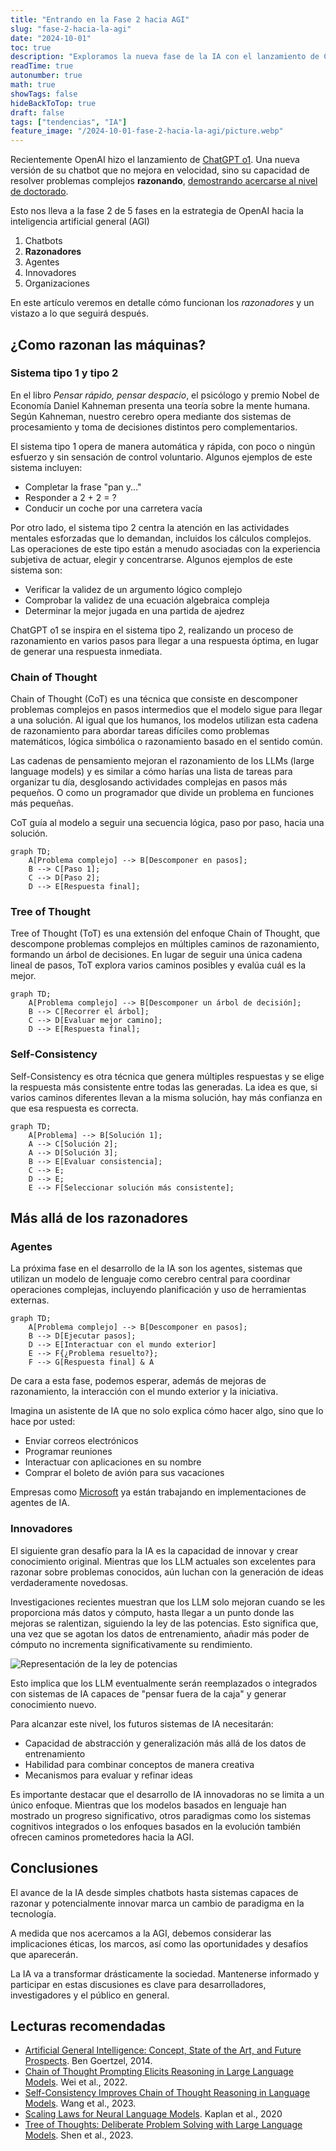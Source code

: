 ```yaml
---
title: "Entrando en la Fase 2 hacia AGI"
slug: "fase-2-hacia-la-agi"
date: "2024-10-01"
toc: true
description: "Exploramos la nueva fase de la IA con el lanzamiento de ChatGPT o1, analizando cómo los sistemas de razonamiento avanzado están acercando la tecnología a la Inteligencia Artificial General (AGI). Descubre las técnicas clave como Chain of Thought y Tree of Thought, y vislumbra el futuro de los agentes de IA e innovadores."
readTime: true
autonumber: true
math: true
showTags: false
hideBackToTop: true
draft: false
tags: ["tendencias", "IA"]
feature_image: "/2024-10-01-fase-2-hacia-la-agi/picture.webp"
---
```


Recientemente OpenAI hizo el lanzamiento de [ChatGPT o1](https://openai.com/index/introducing-openai-o1-preview/). Una nueva versión de su chatbot que no mejora en velocidad, sino su capacidad de resolver problemas complejos **razonando**, [demostrando acercarse al nivel de doctorado](https://openai.com/index/learning-to-reason-with-llms/).

Esto nos lleva a la fase 2 de 5 fases en la estrategia de OpenAI hacia la inteligencia artificial general (AGI)

1. Chatbots
2. **Razonadores**
3. Agentes
4. Innovadores
5. Organizaciones

En este artículo veremos en detalle cómo funcionan los *razonadores* y un vistazo a lo que seguirá después.

## ¿Como razonan las máquinas?

### Sistema tipo 1 y tipo 2

En el libro *Pensar rápido, pensar despacio*, el psicólogo y premio Nobel de Economía Daniel Kahneman presenta una teoría sobre la mente humana. Según Kahneman, nuestro cerebro opera mediante dos sistemas de procesamiento y toma de decisiones distintos pero complementarios. 

El sistema tipo 1 opera de manera automática y rápida, con poco o ningún esfuerzo y sin sensación de control voluntario. Algunos ejemplos de este sistema incluyen:

- Completar la frase "pan y..."
- Responder a 2 + 2 = ?
- Conducir un coche por una carretera vacía

Por otro lado, el sistema tipo 2 centra la atención en las actividades mentales esforzadas que lo demandan, incluidos los cálculos complejos. Las operaciones de este tipo están a menudo asociadas con la experiencia subjetiva de actuar, elegir y concentrarse. Algunos ejemplos de este sistema son:

- Verificar la validez de un argumento lógico complejo
- Comprobar la validez de una ecuación algebraica compleja
- Determinar la mejor jugada en una partida de ajedrez

ChatGPT o1 se inspira en el sistema tipo 2, realizando un proceso de razonamiento en varios pasos para llegar a una respuesta óptima, en lugar de generar una respuesta inmediata.

### Chain of Thought

Chain of Thought (CoT) es una técnica que consiste en descomponer problemas complejos en pasos intermedios que el modelo sigue para llegar a una solución. Al igual que los humanos, los modelos utilizan esta cadena de razonamiento para abordar tareas difíciles como problemas matemáticos, lógica simbólica o razonamiento basado en el sentido común.

Las cadenas de pensamiento mejoran el razonamiento de los LLMs (large language models) y es similar a cómo harías una lista de tareas para organizar tu día, desglosando actividades complejas en pasos más pequeños. O como un programador que divide un problema en funciones más pequeñas.

CoT guía al modelo a seguir una secuencia lógica, paso por paso, hacia una solución.

```mermaid
graph TD;
    A[Problema complejo] --> B[Descomponer en pasos];
    B --> C[Paso 1];
    C --> D[Paso 2];
    D --> E[Respuesta final];
```

### Tree of Thought

Tree of Thought (ToT) es una extensión del enfoque Chain of Thought, que descompone problemas complejos en múltiples caminos de razonamiento, formando un árbol de decisiones. En lugar de seguir una única cadena lineal de pasos, ToT explora varios caminos posibles y evalúa cuál es la mejor.

```mermaid
graph TD;
    A[Problema complejo] --> B[Descomponer un árbol de decisión];
    B --> C[Recorrer el árbol];
    C --> D[Evaluar mejor camino];
    D --> E[Respuesta final];
```

### Self-Consistency

Self-Consistency es otra técnica que genera múltiples respuestas y se elige la respuesta más consistente entre todas las generadas. La idea es que, si varios caminos diferentes llevan a la misma solución, hay más confianza en que esa respuesta es correcta.

```mermaid
graph TD;
    A[Problema] --> B[Solución 1];
    A --> C[Solución 2];
    A --> D[Solución 3];
    B --> E[Evaluar consistencia];
    C --> E;
    D --> E;
    E --> F[Seleccionar solución más consistente];
```

## Más allá de los razonadores

### Agentes

La próxima fase en el desarrollo de la IA son los agentes, sistemas que utilizan un modelo de lenguaje como cerebro central para coordinar operaciones complejas, incluyendo planificación y uso de herramientas externas.

```mermaid
graph TD;
    A[Problema complejo] --> B[Descomponer en pasos];
    B --> D[Ejecutar pasos];
    D --> E[Interactuar con el mundo exterior]
    E --> F{¿Problema resuelto?};
    F --> G[Respuesta final] & A
```

De cara a esta fase, podemos esperar, además de mejoras de razonamiento, la interacción con el mundo exterior y la iniciativa.

Imagina un asistente de IA que no solo explica cómo hacer algo, sino que lo hace por usted:

- Enviar correos electrónicos
- Programar reuniones
- Interactuar con aplicaciones en su nombre
- Comprar el boleto de avión para sus vacaciones

Empresas como [Microsoft](https://github.com/microsoft/autogen) ya están trabajando en implementaciones de agentes de IA.

### Innovadores

El siguiente gran desafío para la IA es la capacidad de innovar y crear conocimiento original. Mientras que los LLM actuales son excelentes para razonar sobre problemas conocidos, aún luchan con la generación de ideas verdaderamente novedosas.

Investigaciones recientes muestran que los LLM solo mejoran cuando se les proporciona más datos y cómputo, hasta llegar a un punto donde las mejoras se ralentizan, siguiendo la ley de las potencias. Esto significa que, una vez que se agotan los datos de entrenamiento, añadir más poder de cómputo no incrementa significativamente su rendimiento.

![Representación de la ley de potencias](/2024-10-01-fase-2-hacia-la-agi/ley-de-potencias.png)

Esto implica que los LLM eventualmente serán reemplazados o integrados con sistemas de IA capaces de "pensar fuera de la caja" y generar conocimiento nuevo.

Para alcanzar este nivel, los futuros sistemas de IA necesitarán:

- Capacidad de abstracción y generalización más allá de los datos de entrenamiento
- Habilidad para combinar conceptos de manera creativa
- Mecanismos para evaluar y refinar ideas

Es importante destacar que el desarrollo de IA innovadoras no se limita a un único enfoque. Mientras que los modelos basados en lenguaje han mostrado un progreso significativo, otros paradigmas como los sistemas cognitivos integrados o los enfoques basados en la evolución también ofrecen caminos prometedores hacia la AGI.

## Conclusiones

El avance de la IA desde simples chatbots hasta sistemas capaces de razonar y potencialmente innovar marca un cambio de paradigma en la tecnología.

A medida que nos acercamos a la AGI, debemos considerar las implicaciones éticas, los marcos, así como las oportunidades y desafíos que aparecerán.

La IA va a transformar drásticamente la sociedad. Mantenerse informado y participar en estas discusiones es clave para desarrolladores, investigadores y el público en general.

## Lecturas recomendadas

- [Artificial General Intelligence: Concept, State of the Art, and Future Prospects](https://sciendo.com/article/10.2478/jagi-2014-0001). Ben Goertzel, 2014.
- [Chain of Thought Prompting Elicits Reasoning in Large Language Models](https://arxiv.org/abs/2201.11903). Wei et al., 2022.
- [Self-Consistency Improves Chain of Thought Reasoning in Language Models](https://arxiv.org/abs/2203.11171). Wang et al., 2023.
- [Scaling Laws for Neural Language Models](https://arxiv.org/abs/2001.08361). Kaplan et al., 2020
- [Tree of Thoughts: Deliberate Problem Solving with Large Language Models](https://arxiv.org/abs/2305.10601). Shen et al., 2023.